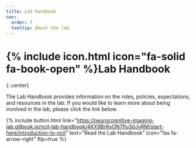```yaml
---
title: Lab Handbook
nav:
  order: 7
  tooltip: About the lab
---
```


# {% include icon.html icon="fa-solid fa-book-open" %}Lab Handbook
{:.center}

The Lab Handbook provides information on the roles, policies, expectations, and resources in the lab. If you would like to learn more about being involved in the lab, please click the link below.

{%
  include button.html
  link="https://neurocognitive-imaging-lab.gitbook.io/ncil-lab-handbook/4KX9BrRxON7flu3dJyRM/start-here/introduction-to-ncil"
  text="Read the Lab Handbook"
  icon="fas fa-arrow-right"
  flip=true
%}
